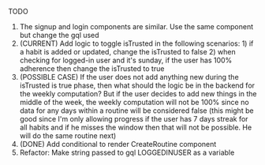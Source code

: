 TODO

1. The signup and login components are similar. Use the same component but change the gql used
1. (CURRENT) Add logic to toggle isTrusted in the following scenarios: 1) if a habit is added or updated, change the isTrusted to false 2) when checking for logged-in user and it's sunday, if the user has 100% adherence then change the isTrusted to true
1. (POSSIBLE CASE) If the user does not add anything new during the isTrusted is true phase, then what should the logic be in the backend for the weekly computation? But if the user decides to add new things in the middle of the week, the weekly computation will not be 100% since no data for any days within a routine will be considered false (this might be good since I'm only allowing progress if the user has 7 days streak for all habits and if he misses the window then that will not be possible. He will do the same routine next)
1. (DONE) Add conditional to render CreateRoutine component
1. Refactor: Make string passed to gql LOGGEDINUSER as a variable
